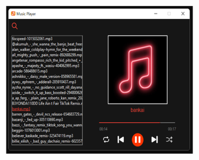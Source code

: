 <img src="https://github.com/rxhuljoshi10/Music-Player/blob/main/images/Music Player.png" alt="Alt text" width="600" height="400">
